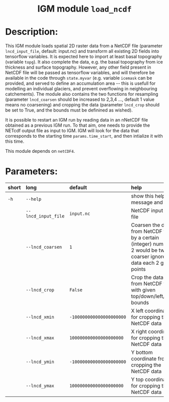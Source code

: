 ### <h1 align="center" id="title">IGM module `load_ncdf` </h1>

# Description:

This IGM module loads spatial 2D raster data from a NetCDF file (parameter `lncd_input_file`, default: input.nc) and transform all existing 2D fields into tensorflow variables. It is expected here to import at least basal topography (variable `topg`). It also complete the data, e.g. the basal topography from ice thickness and surface topography. However, any other field present in NetCDF file will be passed as tensorflow variables, and will therefore be available in the code through `state.myvar` (e.g. variable `icemask` can be provided, and served to define an accumulation area -- this is usefull for modelling an individual glaciers, and prevent overflowing in neighbouring catchements). The module also contains the two functions for resampling (parameter `lncd_coarsen` should be increased to 2,3,4 ..., default 1 value means no coarsening) and cropping the data (parameter `lncd_crop` should be set to True, and the bounds must be definined as wished).

It is possible to restart an IGM run by reading data in an nNetCDF file obtained as a previous IGM run. To that aim, one needs to provide the NETcdf output file as input to IGM. IGM will look for the data that corresponds to the starting time `params.time_start`, and then intialize it with this time.

This module depends on `netCDF4`.
 
# Parameters: 


|short|long|default|help|
| :--- | :--- | :--- | :--- |
|`-h`|`--help`||show this help message and exit|
||`--lncd_input_file`|`input.nc`|NetCDF input data file|
||`--lncd_coarsen`|`1`|Coarsen the data from NetCDF file by a certain (integer) number: 2 would be twice coarser ignore data each 2 grid points|
||`--lncd_crop`|`False`|Crop the data from NetCDF file with given top/down/left/right bounds|
||`--lncd_xmin`|`-100000000000000000000`|X left coordinate for cropping the NetCDF data|
||`--lncd_xmax`|`100000000000000000000`|X right coordinate for cropping the NetCDF data|
||`--lncd_ymin`|`-100000000000000000000`|Y bottom coordinate fro cropping the NetCDF data|
||`--lncd_ymax`|`100000000000000000000`|Y top coordinate for cropping the NetCDF data|
